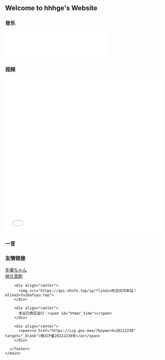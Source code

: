 ## Welcome to hhhge's Website
### 音乐
<iframe frameborder="no" border="0" marginwidth="0" marginheight="0" width=330 height=86 src="//music.163.com/outchain/player?type=2&id=399249&auto=1&height=66"></iframe>

### 视频
<iframe src="//player.bilibili.com/player.html?aid=80433022&bvid=BV1GJ411x7h7&cid=137649199&page=1&high_quality=1" allowfullscreen="allowfullscreen" width="100%" height="500" scrolling="no" frameborder="0" sandbox="allow-top-navigation allow-same-origin allow-forms allow-scripts"></iframe>

### 一言
<span id="jinrishici-sentence"></span>
<script src="https://sdk.jinrishici.com/v2/browser/jinrishici.js" charset="utf-8"></script>  

### 友情链接  
[冬優ちゃん](https://www.fuibafuyu.top/)  
[纳兰音韵](https://nalanyinyun.ml/)  

        
        <div align="center">
          <img src="https://api.xhofe.top/ip/?line1=欢迎访问本站！&line2=fuibafuyu.top">
        </div>

        <div align="center">
          本站已稳定运行：<span id="htmer_time"></span>
        </div>
        
        <div align="center">
          <span><a href="https://icp.gov.moe/?keyword=20222238" target="_blank">萌ICP备20222238号</a></span>
        </div>

      </footer>
    </main>
  </body>

  <script src="https://cdn.jsdelivr.net/gh/stevenjoezhang/live2d-widget/autoload.js"></script>

  <script>

    (function(window,document,undefined){
        var hearts = [];
        window.requestAnimationFrame = (function(){
            return window.requestAnimationFrame ||
            window.webkitRequestAnimationFrame ||
            window.mozRequestAnimationFrame ||
            window.oRequestAnimationFrame ||
            window.msRequestAnimationFrame ||
            function (callback){
                setTimeout(callback,1000/60);
            }
        })();
        init();
        function init(){
            css(".heart{width: 10px;height: 10px;position: fixed;background: #f00;transform: rotate(45deg);-webkit-transform: rotate(45deg);-moz-transform: rotate(45deg);}.heart:after,.heart:before{content: '';width: inherit;height: inherit;background: inherit;border-radius: 50%;-webkit-border-radius: 50%;-moz-border-radius: 50%;position: absolute;}.heart:after{top: -5px;}.heart:before{left: -5px;}");
            attachEvent();
            gameloop();
        }
        function gameloop(){
            for(var i=0;i<hearts.length;i++){
                if(hearts[i].alpha <=0){
                    document.body.removeChild(hearts[i].el);
                    hearts.splice(i,1);
                    continue;
                }
                hearts[i].y--;
                hearts[i].scale += 0.004;
                hearts[i].alpha -= 0.013;
                hearts[i].el.style.cssText = "left:"+hearts[i].x+"px;top:"+hearts[i].y+"px;opacity:"+hearts[i].alpha+";transform:scale("+hearts[i].scale+","+hearts[i].scale+") rotate(45deg);background:"+hearts[i].color;
            }
            requestAnimationFrame(gameloop);
        }
        function attachEvent(){
            var old = typeof window.onclick==="function" && window.onclick;
            window.onclick = function(event){
                old && old();
                createHeart(event);
            }
        }
        function createHeart(event){
            var d = document.createElement("div");
            d.className = "heart";
            hearts.push({
                el : d,
                x : event.clientX - 5,
                y : event.clientY - 5,
                scale : 1,
                alpha : 1,
                color : randomColor()
            });
            document.body.appendChild(d);
        }
        function css(css){
            var style = document.createElement("style");
            style.type="text/css";
            try{
                style.appendChild(document.createTextNode(css));
            }catch(ex){
                style.styleSheet.cssText = css;
            }
            document.getElementsByTagName('head')[0].appendChild(style);
        }
        function randomColor(){
            return "rgb("+(~~(Math.random()*255))+","+(~~(Math.random()*255))+","+(~~(Math.random()*255))+")";
        }
    })(window,document);
</script>

<script>
    function secondToDate(second) {
        if (!second) {
            return 0;
        }
        var time = new Array(0, 0, 0, 0, 0);
        if (second >= 365 * 24 * 3600) {
            time[0] = parseInt(second / (365 * 24 * 3600));
            second %= 365 * 24 * 3600;
        }
        if (second >= 24 * 3600) {
            time[1] = parseInt(second / (24 * 3600));
            second %= 24 * 3600;
        }
        if (second >= 3600) {
            time[2] = parseInt(second / 3600);
            second %= 3600;
        }
        if (second >= 60) {
            time[3] = parseInt(second / 60);
            second %= 60;
        }
        if (second > 0) {
            time[4] = second;
        }
        return time;
    }</script><script type="text/javascript" language="javascript">
    function setTime() {
        var create_time = Math.round(new Date(Date.UTC(2021, 10, 13, 11, 20, 47)).getTime() / 1000);
        var timestamp = Math.round((new Date().getTime() + 8 * 60 * 60 * 1000) / 1000);
        currentTime = secondToDate((timestamp - create_time));
        currentTimeHtml = currentTime[0] + '年' + currentTime[1] + '天'
                + currentTime[2] + '时' + currentTime[3] + '分' + currentTime[4]
                + '秒';
        document.getElementById("htmer_time").innerHTML = currentTimeHtml;
    }    setInterval(setTime, 1000);
</script>
